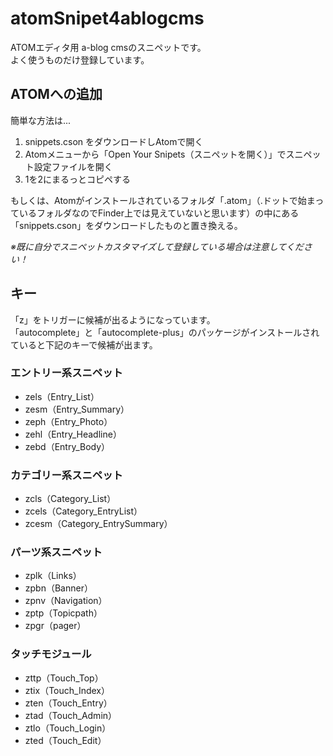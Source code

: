 # atomSnipet4ablogcms
ATOMエディタ用 a-blog cmsのスニペットです。  
よく使うものだけ登録しています。

## ATOMへの追加
簡単な方法は...

1. snippets.cson をダウンロードしAtomで開く
2. Atomメニューから「Open Your Snipets（スニペットを開く）」でスニペット設定ファイルを開く
3. 1を2にまるっとコピペする

もしくは、Atomがインストールされているフォルダ「.atom」（.ドットで始まっているフォルダなのでFinder上では見えていないと思います）の中にある「snippets.cson」をダウンロードしたものと置き換える。

*※既に自分でスニペットカスタマイズして登録している場合は注意してください！*

## キー
「z」をトリガーに候補が出るようになっています。  
「autocomplete」と「autocomplete-plus」のパッケージがインストールされていると下記のキーで候補が出ます。


### エントリー系スニペット

* zels（Entry_List）
* zesm（Entry_Summary）
* zeph（Entry_Photo）
* zehl（Entry_Headline）
* zebd（Entry_Body）

### カテゴリー系スニペット

* zcls（Category_List）
* zcels（Category_EntryList）
* zcesm（Category_EntrySummary）

### パーツ系スニペット

* zplk（Links）
* zpbn（Banner）
* zpnv（Navigation）
* zptp（Topicpath）
* zpgr（pager）

### タッチモジュール

* zttp（Touch_Top）
* ztix（Touch_Index）
* zten（Touch_Entry）
* ztad（Touch_Admin）
* ztlo（Touch_Login）
* zted（Touch_Edit）
